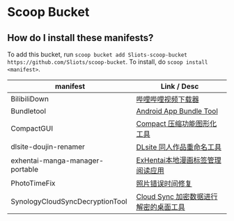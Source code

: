 # Scoop Bucket

<!-- Uncomment the following line after replacing placeholders -->
<!-- [![Tests](https://github.com/Sliots/scoop-bucket/actions/workflows/ci.yml/badge.svg)](https://github.com/Sliots/scoop-bucket/actions/workflows/ci.yml) [![Excavator](https://github.com/Sliots/scoop-bucket/actions/workflows/excavator.yml/badge.svg)](https://github.com/Sliots/scoop-bucket/actions/workflows/excavator.yml) -->

How do I install these manifests?
---------------------------------

To add this bucket, run `scoop bucket add Sliots-scoop-bucket https://github.com/Sliots/scoop-bucket`. To install, do `scoop install <manifest>`.


| manifest | Link / Desc |
| --- | --- |
| BilibiliDown | [哔哩哔哩视频下载器](https://github.com/nICEnnnnnnnLee/BilibiliDown) |
| Bundletool | [Android App Bundle Tool](https://github.com/google/bundletool) |
| CompactGUI | [Compact 压缩功能图形化工具](https://github.com/IridiumIO/CompactGUI) |
| dlsite-doujin-renamer | [DLsite 同人作品重命名工具](https://github.com/yodhcn/dlsite-doujin-renamer) |
| exhentai-manga-manager-portable | [ExHentai本地漫画标签管理阅读应用](https://github.com/SchneeHertz/exhentai-manga-manager) |
| PhotoTimeFix | [照片错误时间修复](https://github.com/Cryolitia/PhotoTimeFix) |
| SynologyCloudSyncDecryptionTool | [Cloud Sync 加密数据进行解密的桌面工具](https://www.synology.cn/zh-cn/releaseNote/SynologyCloudSyncDecryptionTool) |
